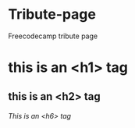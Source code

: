 # Tribute-page
Freecodecamp tribute page
# this is an &lt;h1&gt; tag
## this is an &lt;h2&gt; tag
###### This is an &lt;h6&gt; tag
